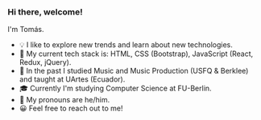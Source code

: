 ### Hi there, welcome!

I'm Tomás.

- 💡  I like to explore new trends and learn about new technologies.
- 🌱  My current tech stack is: HTML, CSS (Bootstrap), JavaScript (React, Redux, jQuery).
- 🎸  In the past I studied Music and Music Production (USFQ & Berklee) and taught at UArtes (Ecuador).
- 🎓  Currently I'm studying Computer Science at FU-Berlin.
- 💬  My pronouns are he/him.
- 😀  Feel free to reach out to me! 
